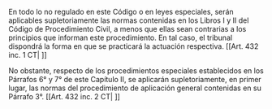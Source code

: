 En todo lo no regulado en este Código o en leyes especiales, serán aplicables supletoriamente las normas contenidas en los Libros I y II del Código de Procedimiento Civil, a menos que ellas sean contrarias a los principios que informan este procedimiento. En tal caso, el tribunal dispondrá la forma en que se practicará la actuación respectiva. [[Art. 432 inc. 1 CT| ]]

No obstante, respecto de los procedimientos especiales establecidos en los Párrafos 6° y 7° de este Capítulo II, se aplicarán supletoriamente, en primer lugar, las normas del procedimiento de aplicación general contenidas en su Párrafo 3°. [[Art. 432 inc. 2 CT| ]]